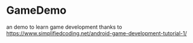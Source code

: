 # GameDemo
an demo to learn game development
thanks to https://www.simplifiedcoding.net/android-game-development-tutorial-1/
